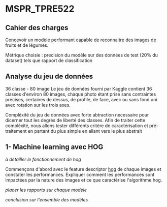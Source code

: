 # MSPR_TPRE522

## Cahier des charges

Concevoir un modèle performant capable de reconnaitre des images de fruits et de légumes. 

Métrique choisie : precision du modèle sur des données de test (20% du dataset) tels que rapport de classification



## Analyse du jeu de données 

36 classe - 80 image 
Le jeu de données fourni par Kaggle contient 36 classes d'environ 80 images, chaque photo étant prise sans contraintes précises, certaines de dessus, de profile, de face, avec ou sans fond uni avec rotation sur les trois axes.

Compléxité du jeu de données avec forte abtraction necessaire pour dicerner tout les degrés de liberté des classes. Afin de traiter cette compléxité, nous allons tester différents critère de caractérisation et pré-traitement en partant du plus simple en allant vers le plus abstrait 


## 1- Machine learning avec HOG 

*à détailler le fonctionnement de hog*

Commençons d'abord avec le feature descriptor [hog](https://scikit-image.org/docs/dev/auto_examples/features_detection/plot_hog.html) de chaque images et constater les performances. Expliquer comment les performances sont impactées par la nature des images et ce que caractérise l'algorithme hog.

*placer les rapports sur chaque modèle*

*conclusion sur l'ensemble des modèles*
